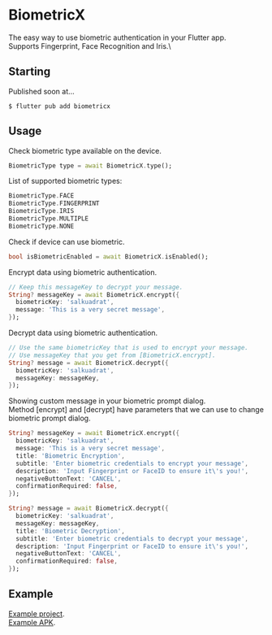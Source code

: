 # BiometricX

The easy way to use biometric authentication in your Flutter app.\
Supports Fingerprint, Face Recognition and Iris.\



## Starting

Published soon at...

```
$ flutter pub add biometricx
```

## Usage

Check biometric type available on the device.

```dart
BiometricType type = await BiometricX.type();
```

List of supported biometric types:

```dart
BiometricType.FACE
BiometricType.FINGERPRINT
BiometricType.IRIS
BiometricType.MULTIPLE
BiometricType.NONE
```

Check if device can use biometric.

```dart
bool isBiometricEnabled = await BiometricX.isEnabled();
```

Encrypt data using biometric authentication.

```dart
// Keep this messageKey to decrypt your message.
String? messageKey = await BiometricX.encrypt({
  biometricKey: 'salkuadrat',
  message: 'This is a very secret message',
});
```

Decrypt data using biometric authentication.

```dart
// Use the same biometricKey that is used to encrypt your message.
// Use messageKey that you get from [BiometricX.encrypt].
String? message = await BiometricX.decrypt({
  biometricKey: 'salkuadrat',
  messageKey: messageKey,
});
```

Showing custom message in your biometric prompt dialog.\
Method [encrypt] and [decrypt] have parameters that we can use to change biometric prompt dialog.

```dart
String? messageKey = await BiometricX.encrypt({
  biometricKey: 'salkuadrat',
  message: 'This is a very secret message',
  title: 'Biometric Encryption',
  subtitle: 'Enter biometric credentials to encrypt your message',
  description: 'Input Fingerprint or FaceID to ensure it\'s you!',
  negativeButtonText: 'CANCEL',
  confirmationRequired: false,
});
```

```dart
String? message = await BiometricX.decrypt({
  biometricKey: 'salkuadrat',
  messageKey: messageKey,
  title: 'Biometric Decryption',
  subtitle: 'Enter biometric credentials to decrypt your message',
  description: 'Input Fingerprint or FaceID to ensure it\'s you!',
  negativeButtonText: 'CANCEL',
  confirmationRequired: false,
});
```

## Example

[Example project](example).\
[Example APK]().